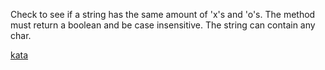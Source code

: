 Check to see if a string has the same amount of 'x's and 'o's. The method must return a boolean and be case insensitive. The string can contain any char.

[kata](https://www.codewars.com/kata/55908aad6620c066bc00002a/train/javascript)
